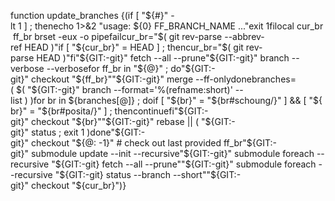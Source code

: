function update_branches {(if [ "${#}" -lt 1 ] ; thenecho 1>&2 "usage: ${0} FF_BRANCH_NAME ..."exit 1filocal cur_br ff_br brset -eux -o pipefailcur_br="$( git rev-parse --abbrev-ref HEAD )"if [ "${cur_br}" = HEAD ] ; thencur_br="$( git rev-parse HEAD )"fi"${GIT:-git}" fetch --all --prune"${GIT:-git}" branch --verbose --verbosefor ff_br in "${@}" ; do"${GIT:-git}" checkout "${ff_br}""${GIT:-git}" merge --ff-onlydonebranches=( $( "${GIT:-git}" branch --format='%(refname:short)' --list ) )for br in ${branches[@]} ; doif [ "${br}" = "${br#schoung/}" ] \&& [ "${br}" = "${br#posita/}" ] ; thencontinuefi"${GIT:-git}" checkout "${br}""${GIT:-git}" rebase || ( "${GIT:-git}" status ; exit 1 )done"${GIT:-git}" checkout "${@: -1}" # check out last provided ff_br"${GIT:-git}" submodule update --init --recursive"${GIT:-git}" submodule foreach --recursive "${GIT:-git} fetch --all --prune""${GIT:-git}" submodule foreach --recursive "${GIT:-git} status --branch --short""${GIT:-git}" checkout "${cur_br}")}
